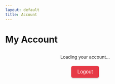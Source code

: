 ```yaml
---
layout: default
title: Account
---
```


# My Account

<div id="account-info" style="text-align:center; margin-top:30px;">
  <p>Loading your account...</p>
</div>

<div style="text-align:center; margin-top:20px;">
  <button id="logout-btn" style="
      background: #e63946;
      color: white;
      border: none;
      padding: 10px 20px;
      font-size: 16px;
      border-radius: 6px;
      cursor: pointer;
      box-shadow: 0 2px 4px rgba(0,0,0,0.2);
  ">
    Logout
  </button>
</div>

<script src="https://cdn.jsdelivr.net/npm/@supabase/supabase-js"></script>
<script>
const { createClient } = window.supabase;
const client = createClient(
  "https://lkhrfezubnpdzyduoglu.supabase.co",
  "YOUR_ANON_KEY"
);

// Check session on page load
client.auth.getSession().then(({ data: { session } }) => {
  const container = document.getElementById("account-info");

  if (!session) {
    container.innerHTML = "<p>You are not logged in. <a href='/login/'>Login here</a></p>";
    document.getElementById("logout-btn").style.display = "none";
    return;
  }

  const user = session.user;

  // Extract Google metadata
  const name = user.user_metadata.full_name || "No name";
  const email = user.email;
  const avatar = user.user_metadata.avatar_url || "https://via.placeholder.com/100";

  container.innerHTML = `
    <img src="${avatar}" alt="Profile Picture" width="100" height="100" style="border-radius:50%; margin-bottom:10px;">
    <h2>${name}</h2>
    <p>${email}</p>
  `;
});

// Logout
document.getElementById("logout-btn").addEventListener("click", async () => {
  await client.auth.signOut();
  window.location.href = "/"; // redirect to homepage
});
</script>

